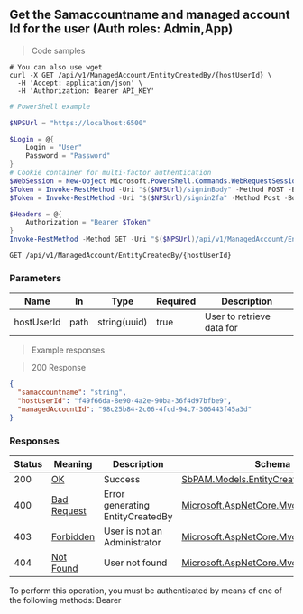 
## Get the Samaccountname and managed account Id for the user (Auth roles: Admin,App)

<a id="opIdGetEntityCreatedByAsync"></a>

> Code samples

```shell
# You can also use wget
curl -X GET /api/v1/ManagedAccount/EntityCreatedBy/{hostUserId} \
  -H 'Accept: application/json' \
  -H 'Authorization: Bearer API_KEY'

```

```powershell
# PowerShell example

$NPSUrl = "https://localhost:6500"

$Login = @{
    Login = "User"
    Password = "Password"
}
# Cookie container for multi-factor authentication
$WebSession = New-Object Microsoft.PowerShell.Commands.WebRequestSession
$Token = Invoke-RestMethod -Uri "$($NPSUrl)/signinBody" -Method POST -Body (ConvertTo-Json $Login) -WebSession $WebSession -ContentType "application/json"
$Token = Invoke-RestMethod -Uri "$($NPSUrl)/signin2fa" -Method Post -Body $MfaCode -Headers @{Authorization = "Bearer $Token"} -WebSession $WebSession -ContentType "application/json"

$Headers = @{
    Authorization = "Bearer $Token"
}
Invoke-RestMethod -Method GET -Uri "$($NPSUrl)/api/v1/ManagedAccount/EntityCreatedBy/{hostUserId} -Headers $Headers -ContentType "application/json"
```

`GET /api/v1/ManagedAccount/EntityCreatedBy/{hostUserId}`

<h3 id="get-the-samaccountname-and-managed-account-id-for-the-user-(auth-roles:-admin,app)-parameters">Parameters</h3>

|Name|In|Type|Required|Description|
|---|---|---|---|---|
|hostUserId|path|string(uuid)|true|User to retrieve data for|

> Example responses

> 200 Response

```json
{
  "samaccountname": "string",
  "hostUserId": "f49f66da-8e90-4a2e-90ba-36f4d97bfbe9",
  "managedAccountId": "98c25b84-2c06-4fcd-94c7-306443f45a3d"
}
```

<h3 id="get-the-samaccountname-and-managed-account-id-for-the-user-(auth-roles:-admin,app)-responses">Responses</h3>

|Status|Meaning|Description|Schema|
|---|---|---|---|
|200|[OK](https://tools.ietf.org/html/rfc7231#section-6.3.1)|Success|[SbPAM.Models.EntityCreatedBy](../Models/sbpam.models.entitycreatedby.md)|
|400|[Bad Request](https://tools.ietf.org/html/rfc7231#section-6.5.1)|Error generating EntityCreatedBy|[Microsoft.AspNetCore.Mvc.ProblemDetails](../Models/microsoft.aspnetcore.mvc.problemdetails.md)|
|403|[Forbidden](https://tools.ietf.org/html/rfc7231#section-6.5.3)|User is not an Administrator|[Microsoft.AspNetCore.Mvc.ProblemDetails](../Models/microsoft.aspnetcore.mvc.problemdetails.md)|
|404|[Not Found](https://tools.ietf.org/html/rfc7231#section-6.5.4)|User not found|[Microsoft.AspNetCore.Mvc.ProblemDetails](../Models/microsoft.aspnetcore.mvc.problemdetails.md)|

<aside class="warning">
To perform this operation, you must be authenticated by means of one of the following methods:
Bearer
</aside>


